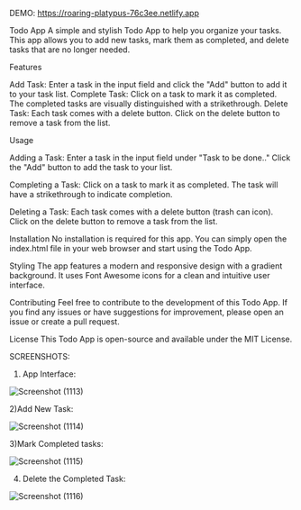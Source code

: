 DEMO: https://roaring-platypus-76c3ee.netlify.app

Todo App
A simple and stylish Todo App to help you organize your tasks. This app allows you to add new tasks, mark them as completed, and delete tasks that are no longer needed.

Features

Add Task: Enter a task in the input field and click the "Add" button to add it to your task list.
Complete Task: Click on a task to mark it as completed. The completed tasks are visually distinguished with a strikethrough.
Delete Task: Each task comes with a delete button. Click on the delete button to remove a task from the list.

Usage

Adding a Task:
Enter a task in the input field under "Task to be done.."
Click the "Add" button to add the task to your list.

Completing a Task:
Click on a task to mark it as completed. The task will have a strikethrough to indicate completion.

Deleting a Task:
Each task comes with a delete button (trash can icon).
Click on the delete button to remove a task from the list.

Installation
No installation is required for this app. You can simply open the index.html file in your web browser and start using the Todo App.

Styling
The app features a modern and responsive design with a gradient background. It uses Font Awesome icons for a clean and intuitive user interface.

Contributing
Feel free to contribute to the development of this Todo App. If you find any issues or have suggestions for improvement, please open an issue or create a pull request.

License
This Todo App is open-source and available under the MIT License.

SCREENSHOTS:

1) App Interface:
   
![Screenshot (1113)](https://github.com/Mohan6040/TO-DO-APP/assets/98705120/7086c5d3-c4f9-4643-903e-a3fc1d71f983)

2)Add New Task:

![Screenshot (1114)](https://github.com/Mohan6040/TO-DO-APP/assets/98705120/e2d2ad43-4e74-488d-8de2-08f95fbb401a)

3)Mark Completed tasks:

![Screenshot (1115)](https://github.com/Mohan6040/TO-DO-APP/assets/98705120/9ad7e9fd-c075-4c3a-b774-b0144248c112)

4) Delete the Completed Task:

![Screenshot (1116)](https://github.com/Mohan6040/TO-DO-APP/assets/98705120/6199468e-ec7c-49c5-9b2c-95f5b0d2631c)


   


